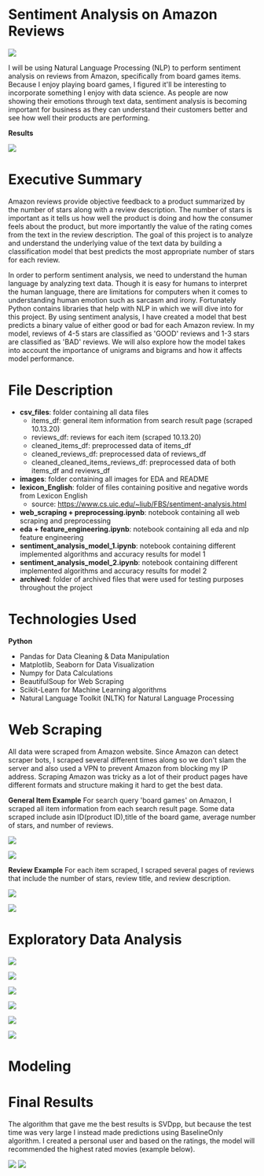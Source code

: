 # Sentiment Analysis on Amazon Reviews

![](https://github.com/ttam37/dsc-capstone-project-v2-onl01-dtsc-ft-052620/blob/master/images/Amazon-5-Star-Review-Illustration.jpg)

I will be using Natural Language Processing (NLP) to perform sentiment analysis on reviews from Amazon, specifically from board games items. Because I enjoy playing board games, I figured it'll be interesting to incorporate something I enjoy with data science. As people are now showing their emotions through text data, sentiment analysis is becoming important for business as they can understand their customers better and see how well their products are performing.

**Results**


![](https://github.com/ttam37/dsc-mod-4-project-v2-1-onl01-dtsc-ft-052620/blob/master/images/Content-based-filtering-vs-Collaborative-filtering-Source.png)

# Executive Summary

Amazon reviews provide objective feedback to a product summarized by the number of stars along with a review description. The number of stars is important as it tells us how well the product is doing and how the consumer feels about the product, but more importantly the value of the rating comes from the text in the review description. The goal of this project is to analyze and understand the underlying value of the text data by building a classification model that best predicts the most appropriate number of stars for each review.

In order to perform sentiment analysis, we need to understand the human language by analyzing text data. Though it is easy for humans to interpret the human language, there are limitations for computers when it comes to understanding human emotion such as sarcasm and irony. Fortunately Python contains libraries that help with NLP in which we will dive into for this project. By using sentiment analysis, I have created a model that best predicts a binary value of either good or bad for each Amazon review. In my model, reviews of 4-5 stars are classified as 'GOOD' reviews and 1-3 stars are classified as 'BAD' reviews. We will also explore how the model takes into account the importance of unigrams and bigrams and how it affects model performance.


# File Description

* **csv_files**: folder containing all data files
    * items_df: general item information from search result page (scraped 10.13.20)
    * reviews_df: reviews for each item (scraped 10.13.20)
    * cleaned_items_df: preprocessed data of items_df
    * cleaned_reviews_df: preprocessed data of reviews_df
    * cleaned_cleaned_items_reviews_df: preprocessed data of both items_df and reviews_df
* **images**: folder containing all images for EDA and README
* **lexicon_English**: folder of files containing positive and negative words from Lexicon English
    * source: https://www.cs.uic.edu/~liub/FBS/sentiment-analysis.html
* **web_scraping + preprocessing.ipynb**: notebook containing all web scraping and preprocessing
* **eda + feature_engineering.ipynb**: notebook containing all eda and nlp feature engineering
* **sentiment_analysis_model_1.ipynb**: notebook containing different implemented algorithms and accuracy results for model 1
* **sentiment_analysis_model_2.ipynb**: notebook containing different implemented algorithms and accuracy results for model 2
* **archived**: folder of archived files that were used for testing purposes throughout the project


# Technologies Used

**Python**
* Pandas for Data Cleaning & Data Manipulation
* Matplotlib, Seaborn for Data Visualization
* Numpy for Data Calculations
* BeautifulSoup for Web Scraping
* Scikit-Learn for Machine Learning algorithms
* Natural Language Toolkit (NLTK) for Natural Language Processing


# Web Scraping

All data were scraped from Amazon website. Since Amazon can detect scraper bots, I scraped several different times along so we don't slam the server and also used a VPN to prevent Amazon from blocking my IP address. Scraping Amazon was tricky as a lot of their product pages have different formats and structure making it hard to get the best data.

**General Item Example**
For search query 'board games' on Amazon, I scraped all item information from each search result page. Some data scraped include asin ID(product ID),title of the board game, average number of stars, and number of reviews.

![](https://github.com/ttam37/dsc-capstone-project-v2-onl01-dtsc-ft-052620/blob/master/images/general_item_data_from_search_page_screenshot.png)

![](https://github.com/ttam37/dsc-capstone-project-v2-onl01-dtsc-ft-052620/blob/master/images/items_dataframe_screenshot.png)

**Review Example**
For each item scraped, I scraped several pages of reviews that include the number of stars, review title, and review description.

![](https://github.com/ttam37/dsc-capstone-project-v2-onl01-dtsc-ft-052620/blob/master/images/example_review_screenshot.png)

![](https://github.com/ttam37/dsc-capstone-project-v2-onl01-dtsc-ft-052620/blob/master/images/reviews_dataframe_screenshot.png)


# Exploratory Data Analysis

![](https://github.com/ttam37/dsc-capstone-project-v2-onl01-dtsc-ft-052620/blob/master/images/count_of_user_ratings.png)

![](https://github.com/ttam37/dsc-capstone-project-v2-onl01-dtsc-ft-052620/blob/master/images/scatter_plot_avg_rating_and_price.png)

![](https://github.com/ttam37/dsc-capstone-project-v2-onl01-dtsc-ft-052620/blob/master/images/bar_plot_most_common_words_in_reviews.png)

![](https://github.com/ttam37/dsc-capstone-project-v2-onl01-dtsc-ft-052620/blob/master/images/wordcloud_most_common_words_in_reviews.png)

![](https://github.com/ttam37/dsc-capstone-project-v2-onl01-dtsc-ft-052620/blob/master/images/bar_plot_most_common_bigrams_in_reviews.png)

![](https://github.com/ttam37/dsc-capstone-project-v2-onl01-dtsc-ft-052620/blob/master/images/bar_plot_most_common_positive_negative_words_in_reviews.png)


# Modeling




# Final Results

The algorithm that gave me the best results is SVDpp, but because the test time was very large I instead made predictions using BaselineOnly algorithm. I created a personal user and based on the ratings, the model will recommended the highest rated movies (example below).

![](https://github.com/ttam37/dsc-mod-4-project-v2-1-onl01-dtsc-ft-052620/blob/master/images/algorithm_best_rmse.png)
![](https://github.com/ttam37/dsc-mod-4-project-v2-1-onl01-dtsc-ft-052620/blob/master/images/example_recommendations_baselineonly.png)




